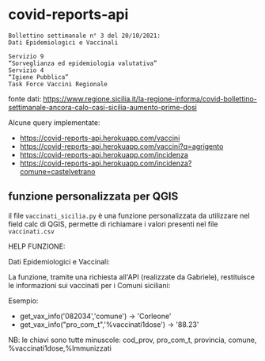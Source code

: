 # covid-reports-api

```
Bollettino settimanale n° 3 del 20/10/2021:
Dati Epidemiologici e Vaccinali

Servizio 9
“Sorveglianza ed epidemiologia valutativa”
Servizio 4 
“Igiene Pubblica”
Task Force Vaccini Regionale
```

fonte dati: <https://www.regione.sicilia.it/la-regione-informa/covid-bollettino-settimanale-ancora-calo-casi-sicilia-aumento-prime-dosi>

Alcune query implementate:

- https://covid-reports-api.herokuapp.com/vaccini
- https://covid-reports-api.herokuapp.com/vaccini?q=agrigento
- https://covid-reports-api.herokuapp.com/incidenza
- https://covid-reports-api.herokuapp.com/incidenza?comune=castelvetrano

## funzione personalizzata per QGIS

il file `vaccinati_sicilia.py` è una funzione personalizzata da utilizzare nel field calc di QGIS, permette di richiamare i valori presenti nel file `vaccinati.csv`

HELP FUNZIONE:

Dati Epidemiologici e Vaccinali:

La funzione, tramite una richiesta all'API (realizzate da Gabriele), restituisce le informazioni sui vaccinati per i Comuni siciliani:

Esempio: 
- get_vax_info('082034','comune') -> 'Corleone' 
- get_vax_info("pro_com_t",'%vaccinati1dose') -> '88.23'

NB: le chiavi sono tutte minuscole: cod_prov, pro_com_t, provincia, comune, %vaccinati1dose,%Immunizzati
